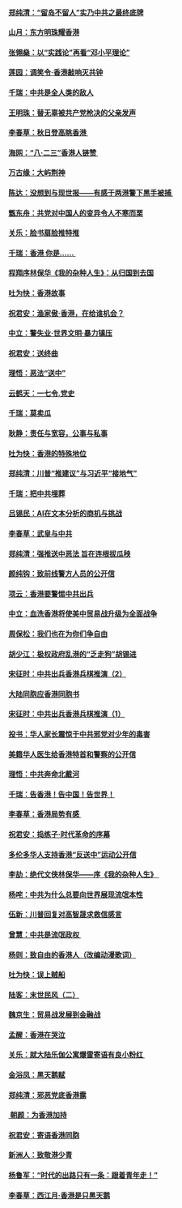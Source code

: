 #### [郑纯清：“留岛不留人”实乃中共之最终底牌](../pages/nsc993/n11476160.md?t=08251811) 
#### [山月：东方明珠耀香港](../pages/nsc993/n11476077.md?t=08251811) 
#### [张翎燊：以“实践论”再看“邓小平理论”](../pages/nsc993/n11475733.md?t=08251811) 
#### [莲园：调笑令‧香港敲响灭共钟](../pages/nsc993/n11475723.md?t=08251811) 
#### [千瑞：中共是全人类的敌人](../pages/nsc993/n11475329.md?t=08251811) 
#### [王明珠：替无辜被共产党枪决的父亲发声](../pages/nsc993/n11474570.md?t=08251811) 
#### [李春草：秋日登高眺香港 ](../pages/nsc993/n11474491.md?t=08251811) 
#### [海网：“八·二三”香港人链赞 ](../pages/nsc993/n11474538.md?t=08251811) 
#### [万古缘：大屿荆神](../pages/nsc993/n11474401.md?t=08251811) 
#### [陈达：没想到与现世报——有感于两港警下黑手被捕 ](../pages/nsc993/n11472557.md?t=08251811) 
#### [甑东舟：共党对中国人的变异令人不寒而栗](../pages/nsc993/n11472496.md?t=08251811) 
#### [关乐：脸书扇脸推特推](../pages/nsc993/n11472488.md?t=08251811) 
#### [千瑞：香港  你是…… ](../pages/nsc993/n11472459.md?t=08251811) 
#### [程翔序林保华《我的杂种人生》：从归国到去国](../pages/nsc993/n11472369.md?t=08251811) 
#### [吐为快：香港故事](../pages/nsc993/n11471931.md?t=08251811) 
#### [祝君安：渔家傲‧香港，在给谁机会？](../pages/nsc993/n11469718.md?t=08251811) 
#### [中立：警失业‧世界文明‧暴力镇压](../pages/nsc993/n11467566.md?t=08251811) 
#### [祝君安：送终曲](../pages/nsc993/n11467546.md?t=08251811) 
#### [理悟：恶法“送中”](../pages/nsc993/n11467290.md?t=08251811) 
#### [云鹤天：一七令.党史](../pages/nsc993/n11464122.md?t=08251811) 
#### [千瑞：莫卖瓜](../pages/nsc993/n11463014.md?t=08251811) 
#### [耿静：责任与宽容，公事与私事](../pages/nsc993/n11462810.md?t=08251811) 
#### [吐为快：香港的特殊地位](../pages/nsc993/n11462562.md?t=08251811) 
#### [郑纯清：川普“推建议”与习近平“接地气”](../pages/nsc993/n11461683.md?t=08251811) 
#### [千瑞：把中共埋葬](../pages/nsc993/n11461658.md?t=08251811) 
#### [吕锡民：AI在文本分析的商机与挑战](../pages/nsc993/n11460607.md?t=08251811) 
#### [李春草：武皇与中共](../pages/nsc993/n11460589.md?t=08251811) 
#### [郑纯清：强推送中恶法 旨在连根拔瓜秧](../pages/nsc993/n11460526.md?t=08251811) 
#### [颜纯钩：致前线警方人员的公开信](../pages/nsc993/n11459564.md?t=08251811) 
#### [项云：香港要警惕中共出兵](../pages/nsc993/n11459530.md?t=08251811) 
#### [中立：血洗香港将使美中贸易战升级为全面战争](../pages/nsc993/n11459717.md?t=08251811) 
#### [周保松：我们也在为你们争自由](../pages/nsc993/n11459087.md?t=08251811) 
#### [胡少江：极权政府乱港的“乏走狗”胡锡进](../pages/nsc993/n11459051.md?t=08251811) 
#### [宋征时：中共出兵香港兵棋推演（2）](../pages/nsc993/n11458306.md?t=08251811) 
#### [大陆同胞应香港同胞书](../pages/nsc993/n11457241.md?t=08251811) 
#### [宋征时：中共出兵香港兵棋推演（1）](../pages/nsc993/n11455979.md?t=08251811) 
#### [投书：华人家长震惊于中共邪党对少年的毒害](../pages/nsc993/n11454664.md?t=08251811) 
#### [美籍华人医生给香港特首和警察的公开信](../pages/nsc993/n11454599.md?t=08251811) 
#### [理悟：中共奔命北戴河](../pages/nsc993/n11454254.md?t=08251811) 
#### [千瑞：告香港！告中国！告世界！](../pages/nsc993/n11452639.md?t=08251811) 
#### [李春草：香港局势有感 ](../pages/nsc993/n11452364.md?t=08251811) 
#### [祝君安：捣练子‧时代革命的序幕](../pages/nsc993/n11452353.md?t=08251811) 
#### [多伦多华人支持香港“反送中”运动公开信](../pages/nsc993/n11452323.md?t=08251811) 
#### [李劼：绝代文侠林保华——序《我的杂种人生》 ](../pages/nsc993/n11452282.md?t=08251811) 
#### [杨咤：中共为什么总要向世界展现流氓本性](../pages/nsc993/n11448899.md?t=08251811) 
#### [伍新：川普回复对高智晟求救信感言](../pages/nsc993/n11448808.md?t=08251811) 
#### [曾慧：中共是流氓政权 ](../pages/nsc993/n11447277.md?t=08251811) 
#### [杨则：致自由的香港人（改编动漫歌词）](../pages/nsc993/n11447253.md?t=08251811) 
#### [吐为快：误上贼船](../pages/nsc993/n11447241.md?t=08251811) 
#### [陆客：末世民风（二）](../pages/nsc993/n11447032.md?t=08251811) 
#### [魏京生：贸易战发展到金融战](../pages/nsc993/n11446827.md?t=08251811) 
#### [孟醒：香港在哭泣](../pages/nsc993/n11445586.md?t=08251811) 
#### [关乐：就大陆乐伽公寓爆雷寄语有良小粉红 ](../pages/nsc993/n11445344.md?t=08251811) 
#### [金浴凤：黑天鹅赋](../pages/nsc993/n11445105.md?t=08251811) 
#### [郑纯清：邪恶党底香港露](../pages/nsc993/n11444937.md?t=08251811) 
#### [ 朝颜：为香港加持](../pages/nsc993/n11444414.md?t=08251811) 
#### [祝君安：寄语香港同胞](../pages/nsc993/n11443350.md?t=08251811) 
#### [新洲人：致敬港少青](../pages/nsc993/n11441897.md?t=08251811) 
#### [杨鲁军：“时代的出路只有一条：跟着青年走！”](../pages/nsc993/n11441859.md?t=08251811) 
#### [李春草：西江月‧香港是只黑天鹅](../pages/nsc993/n11441829.md?t=08251811) 
